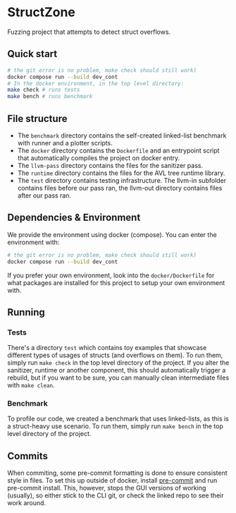 # StructZone

Fuzzing project that attempts to detect struct overflows.

## Quick start

```bash
# the git error is no problem, make check should still work)
docker compose run --build dev_cont 
# In the docker environment, in the top level directory:
make check # runs tests
make bench # runs benchmark
```

## File structure

* The `benchmark` directory contains the self-created linked-list benchmark with runner and a
 plotter scripts.
* The `docker` directory contains the `Dockerfile` and an entrypoint script that automatically
 compiles the project on docker entry.
* The `llvm-pass` directory contains the files for the sanitizer pass.
* The `runtime` directory contains the files for the AVL tree runtime library.
* The `test` directory contains testing infrastructure. The llvm-in subfolder contains files before
 our pass ran, the llvm-out directory contains files after our pass ran.

## Dependencies & Environment

We provide the environment using docker (compose). You can enter the environment with:

```bash
# the git error is no problem, make check should still work)
docker compose run --build dev_cont 
```

If you prefer your own environment, look into the `docker/Dockerfile` for what packages are
 installed for this project to setup your own environment with.

## Running

### Tests

There's a directory `test` which contains toy examples that showcase different types of usages of
 structs (and overflows on them). To run them, simply run `make check` in the top level directory of
 the project. If you alter the sanitizer, runtime or another component, this should automatically
 trigger a rebuild, but if you want to be sure, you can manually clean intermediate files with
 `make clean`.

### Benchmark

To profile our code, we created a benchmark that uses linked-lists, as this is a struct-heavy use
 scenario. To run them, simply run `make bench` in the top level directory of the project.

## Commits

When commiting, some pre-commit formatting is done to ensure consistent style in files. To set this
 up outside of docker, install [pre-commit](https://pre-commit.com/) and run pre-commit install.
 This, however, stops the GUI versions of working (usually), so either stick to the CLI git, or
 check the linked repo to see their work around.
